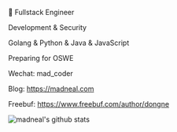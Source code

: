 
<!--
**madneal/madneal** is a ✨ _special_ ✨ repository because its `README.md` (this file) appears on your GitHub profile.

Here are some ideas to get you started:

- 🔭 I’m currently working on ...
- 🌱 I’m currently learning ...
- 👯 I’m looking to collaborate on ...
- 🤔 I’m looking for help with ...
- 💬 Ask me about ...
- 📫 How to reach me: ...
- 😄 Pronouns: ...
- ⚡ Fun fact: ...
-->

:construction_worker:  Fullstack Engineer

Development & Security

Golang & Python & Java & JavaScript

Preparing for OSWE

Wechat: mad_coder

Blog: https://madneal.com

Freebuf: https://www.freebuf.com/author/dongne

![madneal's github stats](https://github-readme-stats.vercel.app/api?username=madneal&show_icons=true&theme=gruvbox)
